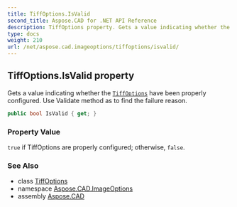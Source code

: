 ```yaml
---
title: TiffOptions.IsValid
second_title: Aspose.CAD for .NET API Reference
description: TiffOptions property. Gets a value indicating whether the TiffOptions have been properly configured. Use Validate method as to find the failure reason
type: docs
weight: 210
url: /net/aspose.cad.imageoptions/tiffoptions/isvalid/
---
```

## TiffOptions.IsValid property

Gets a value indicating whether the [`TiffOptions`](../) have been properly configured. Use Validate method as to find the failure reason.

```csharp
public bool IsValid { get; }
```

### Property Value

`true` if TiffOptions are properly configured; otherwise, `false`.

### See Also

* class [TiffOptions](../)
* namespace [Aspose.CAD.ImageOptions](../../tiffoptions/)
* assembly [Aspose.CAD](../../../)


